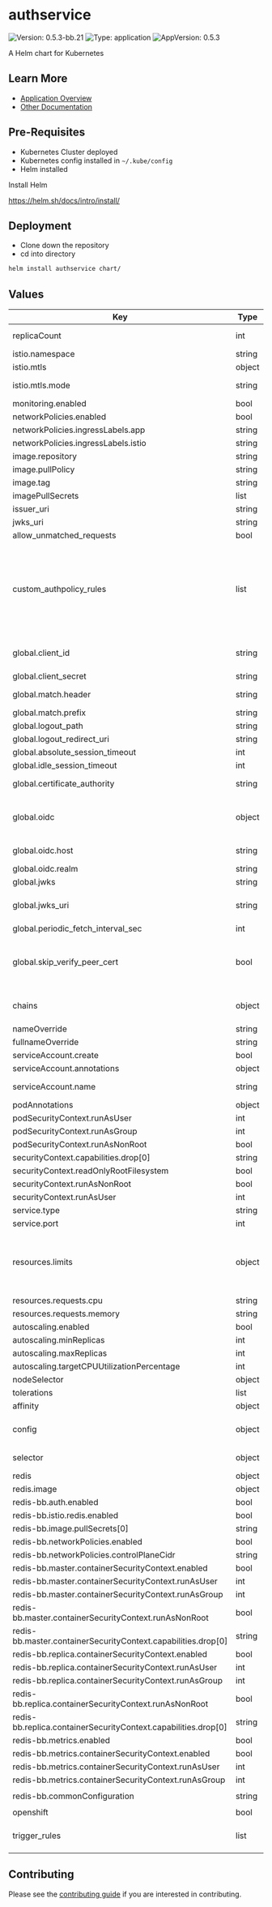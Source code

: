 # authservice

![Version: 0.5.3-bb.21](https://img.shields.io/badge/Version-0.5.3--bb.21-informational?style=flat-square) ![Type: application](https://img.shields.io/badge/Type-application-informational?style=flat-square) ![AppVersion: 0.5.3](https://img.shields.io/badge/AppVersion-0.5.3-informational?style=flat-square)

A Helm chart for Kubernetes

## Learn More
* [Application Overview](docs/overview.md)
* [Other Documentation](docs/)

## Pre-Requisites

* Kubernetes Cluster deployed
* Kubernetes config installed in `~/.kube/config`
* Helm installed

Install Helm

https://helm.sh/docs/intro/install/

## Deployment

* Clone down the repository
* cd into directory
```bash
helm install authservice chart/
```

## Values

| Key | Type | Default | Description |
|-----|------|---------|-------------|
| replicaCount | int | `1` | When setting this above 1, a redis configuration is required.  See globals.redis_server_uri |
| istio.namespace | string | `"istio-system"` |  |
| istio.mtls | object | `{"mode":"STRICT"}` | Default authservice peer authentication |
| istio.mtls.mode | string | `"STRICT"` | Two mtls modes allowed STRICT = Allow only mutual TLS traffic PERMISSIVE = Allow both plain text and mutual TLS traffic |
| monitoring.enabled | bool | `false` |  |
| networkPolicies.enabled | bool | `false` |  |
| networkPolicies.ingressLabels.app | string | `"istio-ingressgateway"` |  |
| networkPolicies.ingressLabels.istio | string | `"ingressgateway"` |  |
| image.repository | string | `"registry1.dso.mil/ironbank/istio-ecosystem/authservice"` |  |
| image.pullPolicy | string | `"IfNotPresent"` |  |
| image.tag | string | `"0.5.3"` | Overrides the image tag whose default is the chart appVersion. |
| imagePullSecrets | list | `[]` |  |
| issuer_uri | string | `""` | Issuer and jwks URIs if not using Keycloak |
| jwks_uri | string | `""` |  |
| allow_unmatched_requests | bool | `true` | If true will allow the requests even no filter chain match is found |
| custom_authpolicy_rules | list | `[{"when":[{"key":"request.headers[authorization]","notValues":["*"]}]}]` | Extra Ruleset for AuthorizationPolicy CUSTOM action to forward to Authservice. To enable `allow_unmatched_requests` must be `false`. These custom rules mean that only these requests will be routed and will break default BigBang setup for `prometheus/alertmanager/tempo` unless added. Path specific Operations are not supported, it is recommended to use only hosts, notHosts, & method operations. See reference: https://istio.io/latest/docs/reference/config/security/authorization-policy/ |
| global.client_id | string | `"global_id"` | Global Authorization URI value to set if not using Keycloak authorization_uri: "" Global Token URI Value to set if not using Keycloak token_uri: "" Default client_id to be used in each chain |
| global.client_secret | string | `"global_secret"` | default client_secret to be used in each chain |
| global.match.header | string | `":authority"` | Header to match.  The value ":authority" is used to match the requested hostname |
| global.match.prefix | string | `"bigbang"` | value matches the start of the header value defined above |
| global.logout_path | string | `"/globallogout"` | Logout URL for the client |
| global.logout_redirect_uri | string | `""` | Logout Redirect URI for the client |
| global.absolute_session_timeout | int | `0` |  |
| global.idle_session_timeout | int | `0` |  |
| global.certificate_authority | string | `""` | CA signing the OIDC provider. Passed through as a Helm multi-line string. See README for example. |
| global.oidc | object | `{"host":"login.dso.mil","realm":"baby-yoda"}` | URI for Redis instance used for OIDC token storage/retrieval. This may also be specified per-chain. redis_server_uri: tcp://{{ .Release.Name }}-{{ .Release.Namespace }}-auth-redis-master:6379/ |
| global.oidc.host | string | `"login.dso.mil"` | OpenID Connect hostname.  Assumption of Keycloak based on URL construction |
| global.oidc.realm | string | `"baby-yoda"` | Realm for OpenID Connect |
| global.jwks | string | `""` | escaped json for the JWKS |
| global.jwks_uri | string | `""` | Request URI that has the JWKs. If neither jwks or jwks_uri are specified the jwks_uri is computed based on the provided OIDC realm and and host" |
| global.periodic_fetch_interval_sec | int | `60` | Request interval to check whether new JWKs are available. |
| global.skip_verify_peer_cert | bool | `false` | If set to true, the verification of the destination certificate will be skipped when making a request to the JWKs URI and the token endpoint. This option is useful when you want to use a self-signed certificate for testing purposes, but basically should not be set to true in any other cases. |
| chains | object | `{"local":{"callback_uri":"https://localhost/login","client_id":"local_id","client_secret":"local_secret","logout_path":"/local","match":{"header":":local","prefix":"localhost"}}}` | Individual chains.  Must have a `name` value and a `callback_uri` NOTE: if using "match" can only specify `prefix` OR `equality`, not both |
| nameOverride | string | `"authservice"` |  |
| fullnameOverride | string | `"authservice"` |  |
| serviceAccount.create | bool | `true` | Specifies whether a service account should be created |
| serviceAccount.annotations | object | `{}` | Annotations to add to the service account |
| serviceAccount.name | string | `""` | The name of the service account to use. If not set and create is true, a name is generated using the fullname template |
| podAnnotations | object | `{}` |  |
| podSecurityContext.runAsUser | int | `1000` |  |
| podSecurityContext.runAsGroup | int | `1000` |  |
| podSecurityContext.runAsNonRoot | bool | `true` |  |
| securityContext.capabilities.drop[0] | string | `"ALL"` |  |
| securityContext.readOnlyRootFilesystem | bool | `true` |  |
| securityContext.runAsNonRoot | bool | `true` |  |
| securityContext.runAsUser | int | `1000` |  |
| service.type | string | `"ClusterIP"` |  |
| service.port | int | `10003` |  |
| resources.limits | object | `{"cpu":"100m","memory":"512Mi"}` | We usually recommend not to specify default resources and to leave this as a conscious choice for the user. This also increases chances charts run on environments with little resources, such as Minikube. If you do want to specify resources, uncomment the following lines, adjust them as necessary, and remove the curly braces after 'resources:'. |
| resources.requests.cpu | string | `"100m"` |  |
| resources.requests.memory | string | `"512Mi"` |  |
| autoscaling.enabled | bool | `false` |  |
| autoscaling.minReplicas | int | `1` |  |
| autoscaling.maxReplicas | int | `3` |  |
| autoscaling.targetCPUUtilizationPercentage | int | `80` |  |
| nodeSelector | object | `{}` |  |
| tolerations | list | `[]` |  |
| affinity | object | `{}` |  |
| config | object | `{"logLevel":"trace"}` | Name of the secret to source authservices `config.json` from, created outside of helm chart TODO: Create this as part of the helmchart? |
| selector | object | `{"key":"protect","value":"keycloak"}` | Label to determine what workloads (pods/deployments) should be protected by authservice. |
| redis | object | `{"enabled":false,"image":{"tag":"7.2.2"}}` | Conditional for enabling Redis Subchart |
| redis.image | object | `{"tag":"7.2.2"}` | Values passthrough for redis Subchart |
| redis-bb.auth.enabled | bool | `false` |  |
| redis-bb.istio.redis.enabled | bool | `false` |  |
| redis-bb.image.pullSecrets[0] | string | `"private-registry"` |  |
| redis-bb.networkPolicies.enabled | bool | `true` |  |
| redis-bb.networkPolicies.controlPlaneCidr | string | `"0.0.0.0/0"` |  |
| redis-bb.master.containerSecurityContext.enabled | bool | `true` |  |
| redis-bb.master.containerSecurityContext.runAsUser | int | `1001` |  |
| redis-bb.master.containerSecurityContext.runAsGroup | int | `1001` |  |
| redis-bb.master.containerSecurityContext.runAsNonRoot | bool | `true` |  |
| redis-bb.master.containerSecurityContext.capabilities.drop[0] | string | `"ALL"` |  |
| redis-bb.replica.containerSecurityContext.enabled | bool | `true` |  |
| redis-bb.replica.containerSecurityContext.runAsUser | int | `1001` |  |
| redis-bb.replica.containerSecurityContext.runAsGroup | int | `1001` |  |
| redis-bb.replica.containerSecurityContext.runAsNonRoot | bool | `true` |  |
| redis-bb.replica.containerSecurityContext.capabilities.drop[0] | string | `"ALL"` |  |
| redis-bb.metrics.enabled | bool | `false` |  |
| redis-bb.metrics.containerSecurityContext.enabled | bool | `true` |  |
| redis-bb.metrics.containerSecurityContext.runAsUser | int | `1001` |  |
| redis-bb.metrics.containerSecurityContext.runAsGroup | int | `1001` |  |
| redis-bb.commonConfiguration | string | `"# Enable AOF https://redis.io/topics/persistence#append-only-file\nappendonly no\nmaxmemory 200mb\nmaxmemory-policy allkeys-lru\nsave \"\""` |  |
| openshift | bool | `false` |  |
| trigger_rules | list | `[]` | Values to bypass OIDC chains in favor or using istio authorizationpolicies.security.istio.io  and requestauthentications.security.istio.io for certain endpoints. |

## Contributing

Please see the [contributing guide](./CONTRIBUTING.md) if you are interested in contributing.
